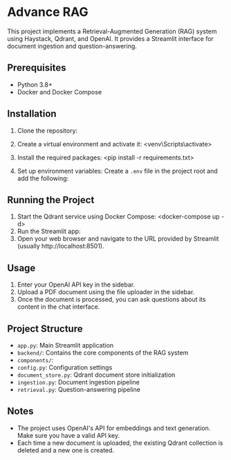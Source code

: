 # Advance RAG

This project implements a Retrieval-Augmented Generation (RAG) system using Haystack, Qdrant, and OpenAI. It provides a Streamlit interface for document ingestion and question-answering.

## Prerequisites

- Python 3.8+
- Docker and Docker Compose

## Installation

1. Clone the repository:

2. Create a virtual environment and activate it: <venv\Scripts\activate>
3. Install the required packages: <pip install -r requirements.txt>
4. Set up environment variables:
Create a `.env` file in the project root and add the following:


## Running the Project

1. Start the Qdrant service using Docker Compose: <docker-compose up -d>
2. Run the Streamlit app: <streamlit run app.py>
3. Open your web browser and navigate to the URL provided by Streamlit (usually http://localhost:8501).

## Usage

1. Enter your OpenAI API key in the sidebar.
2. Upload a PDF document using the file uploader in the sidebar.
3. Once the document is processed, you can ask questions about its content in the chat interface.

## Project Structure

- `app.py`: Main Streamlit application
- `backend/`: Contains the core components of the RAG system
- `components/`: 
 - `config.py`: Configuration settings
 - `document_store.py`: Qdrant document store initialization
 - `ingestion.py`: Document ingestion pipeline
 - `retrieval.py`: Question-answering pipeline

## Notes

- The project uses OpenAI's API for embeddings and text generation. Make sure you have a valid API key.
- Each time a new document is uploaded, the existing Qdrant collection is deleted and a new one is created.


